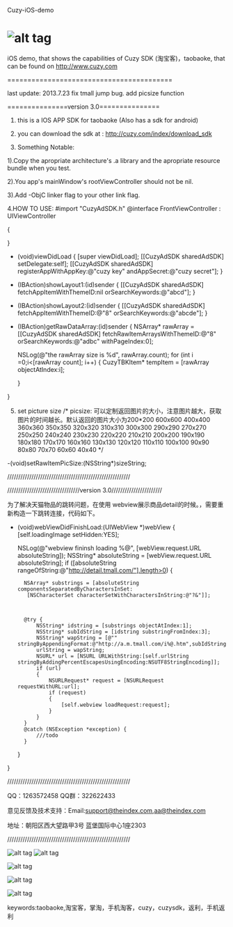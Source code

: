 Cuzy-iOS-demo

![alt tag](https://raw.github.com/TheIndex/Cuzy-iOS-demo/master/pic/0.png)
=============

iOS demo, that shows the capabilities of Cuzy SDK (淘宝客)，taobaoke, that can be found on http://www.cuzy.com

=========================================

last update: 2013.7.23
fix tmall jump bug.
add picsize function


===============version 3.0===============

1.  this is a IOS APP SDK for taobaoke (Also has a sdk for android)

2.  you can download the sdk at : http://cuzy.com/index/download_sdk

3.  Something Notable:

   1).Copy the apropriate architecture's .a library and the apropriate resource bundle when you test.

   2).You app's mainWindow's rootViewController should not be nil.

   3).Add -ObjC linker flag to your other link flag.


4.HOW TO USE:
#import "CuzyAdSDK.h"
@interface FrontViewController : UIViewController<CuzyAdSDKDelegate>

{
    
}


- (void)viewDidLoad
{
    [super viewDidLoad];
    [[CuzyAdSDK sharedAdSDK] setDelegate:self];
    [[CuzyAdSDK sharedAdSDK] registerAppWithAppKey:@"cuzy key"   andAppSecret:@"cuzy secret"];
}


- (IBAction)showLayout1:(id)sender {
    [[CuzyAdSDK sharedAdSDK] fetchAppItemWithThemeID:nil orSearchKeywords:@"abcd"];
}
- (IBAction)showLayout2:(id)sender {
    [[CuzyAdSDK sharedAdSDK] fetchAppItemWithThemeID:@"8" orSearchKeywords:@"abcde"];
}
- (IBAction)getRawDataArray:(id)sender {
   NSArray* rawArray  = [[CuzyAdSDK sharedAdSDK] fetchRawItemArraysWithThemeID:@"8" orSearchKeywords:@"adbc" withPageIndex:0];
    
    NSLog(@"the rawArray size is %d", rawArray.count);
    for (int i =0;i<[rawArray count]; i++) {
        CuzyTBKItem* tempItem = [rawArray objectAtIndex:i];
        
    }

}



 5. set picture size
/*
 picsize: 可以定制返回图片的大小，注意图片越大，获取图片的时间越长。默认返回的图片大小为200*200
 600x600  400x400  360x360  350x350 320x320  310x310
 300x300  290x290   270x270  250x250 240x240 230x230
 220x220  210x210  200x200   190x190  180x180 170x170
 160x160  130x130   120x120  110x110   100x100 90x90
 80x80      70x70      60x60      40x40
 */

-(void)setRawItemPicSize:(NSString*)sizeString;

//////////////////////////////////////////////////////// 

/////////////////////////////////version 3.0///////////////////////

为了解决天猫物品的跳转问题，在使用 webview展示商品detail的时候。，需要重新构造一下跳转连接，代码如下。

- (void)webViewDidFinishLoad:(UIWebView *)webView
{
    [self.loadingImage setHidden:YES];
   
    NSLog(@"webview fininsh loading %@", [webView.request.URL absoluteString]);
    NSString* absoluteString = [webView.request.URL absoluteString];
    if ([absoluteString rangeOfString:@"http://detail.tmall.com/"].length>0) 
   {
       

        NSArray* substrings = [absoluteString componentsSeparatedByCharactersInSet:
         [NSCharacterSet characterSetWithCharactersInString:@"?&"]];
       
       
       
        @try {
            NSString* idstring = [substrings objectAtIndex:1];
            NSString* subIdString = [idstring substringFromIndex:3];
            NSString* wapString = [@"" stringByAppendingFormat:@"http://a.m.tmall.com/i%@.htm",subIdString];
            urlString = wapString;
            NSURL* url = [NSURL URLWithString:[self.urlString stringByAddingPercentEscapesUsingEncoding:NSUTF8StringEncoding]];
            if (url)
            {
                NSURLRequest* request = [NSURLRequest requestWithURL:url];
                if (request)
                {
                    [self.webview loadRequest:request];
                }
            }
        }
        @catch (NSException *exception) {
            ///todo
        }
       
    }

}


////////////////////////////////////////////////////////


QQ：1263572458 QQ群：322622433

意见反馈及技术支持：Email:support@theindex.com,aa@theindex.com

地址：朝阳区西大望路甲3号 蓝堡国际中心1座2303

////////////////////////////////////////////////////////

![alt tag](https://raw.github.com/TheIndex/Cuzy-iOS-demo/master/pic/1.png) ![alt tag](https://raw.github.com/TheIndex/Cuzy-iOS-demo/master/pic/5.png)

![alt tag](https://raw.github.com/TheIndex/Cuzy-iOS-demo/master/pic/2.png)

![alt tag](https://raw.github.com/TheIndex/Cuzy-iOS-demo/master/pic/3.png)

![alt tag](https://raw.github.com/TheIndex/Cuzy-iOS-demo/master/pic/4.png)



keywords:taobaoke,淘宝客，掌淘，手机淘客，cuzy，cuzysdk，返利，手机返利
